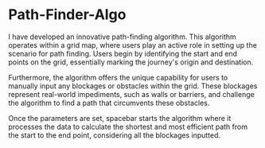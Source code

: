 # Path-Finder-Algo

I have developed an innovative path-finding algorithm. This algorithm operates within a grid map, where users play an active role in setting up the scenario for path finding. Users begin by identifying the start and end points on the grid, essentially marking the journey's origin and destination. 

Furthermore, the algorithm offers the unique capability for users to manually input any blockages or obstacles within the grid. These blockages represent real-world impediments, such as walls or barriers, and challenge the algorithm to find a path that circumvents these obstacles.

Once the parameters are set, spacebar starts the algorithm where it processes the data to calculate the shortest and most efficient path from the start to the end point, considering all the blockages inputted. 
